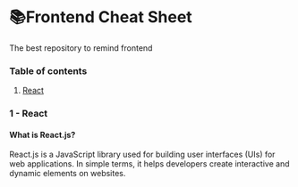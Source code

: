 # 📚Frontend Cheat Sheet
The best repository to remind frontend

### Table of contents
1. [React](#react)
<!-- 2. [Redux](#redux)
3. [Axios](#axios) -->

### 1 - React
#### What is React.js?
React.js is a JavaScript library used for building user interfaces (UIs) for web applications. In simple terms, it helps developers create interactive and dynamic elements on websites.